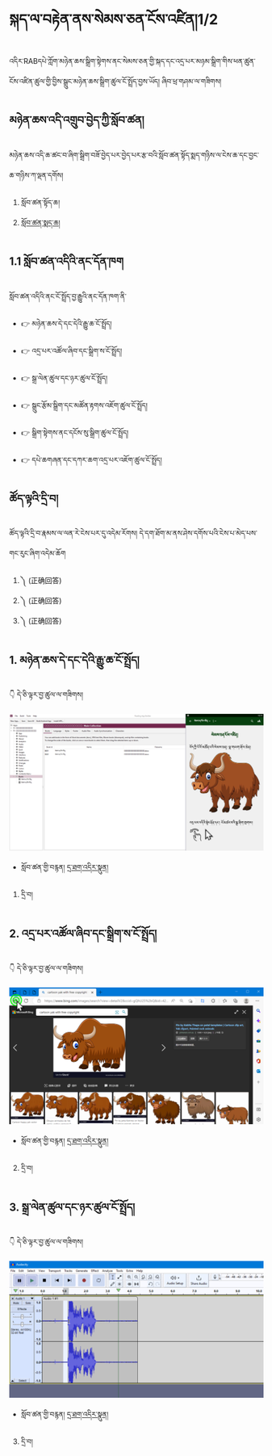 # སྐད་ལ་བརྟེན་ནས་སེམས་ཅན་ངོས་འཛིན།1/2

འདིར་RABདཔེ་ཀློག་མཉེན་ཆས་སྒྲིག་སྟེགས་ནང་སེམས་ཅན་གྱི་སྐད་དང་འདྲ་པར་མཉམ་སྒྲིག་གིས་ཕན་ཚུན་ངོས་འཛིན་ཚུལ་གྱི་བྱིས་སྒྲུང་མཉེན་ཆས་སྒྲིག་ཚུལ་ངོ་སྤྲོད་བྱས་ཡོད། ཞིབ་ཕྲ་གཤམ་ལ་གཟིགས།

## མཉེན་ཆས་འདི་འགྲུབ་བྱེད་ཀྱི་སློབ་ཚན།

མཉེན་ཆས་འདི་ཆ་ཚང་བ་ཞིག་སྒྲིག་བཟོ་བྱེད་པར་བྱེད་པར་རྩ་བའི་སློབ་ཚན་སྟོད་སྨད་གཉིས་ལ་ངེས་ཆ་དང་བྱང་ཆ་གཉིས་ཀ་ལྡན་དགོས།
1. སློབ་ཚན་སྟོད་ཆ།
2. [སློབ་ཚན་སྨད་ཆ།]()

## 1.1 སློབ་ཚན་འདིའི་ནང་དོན་ཁག

སློབ་ཚན་འདིའི་ནང་ངོ་སྤྲོད་བྱ་རྒྱུའི་ནང་དོན་ཁག་ནི་

- 👉 མཉེན་ཆས་དེ་དང་དེའི་རྒྱུ་ཆ་ངོ་སྤྲོད།
- 👉 འདྲ་པར་འཚོལ་ཞིབ་དང་སྒྲིག་ས་ངོ་སྤྲོད།
- 👉 སྒྲ་ལེན་ཚུལ་དང་ཉར་ཚུལ་ངོ་སྤྲོད།

- 👉 སྒྲུང་རྩོམ་སྒྲིག་དང་མཚོན་རྟགས་འཇོག་ཚུལ་ངོ་སྤྲོད།
- 👉 སྒྲིག་སྟེགས་ནང་དངོས་སུ་སྒྲིག་ཚུལ་ངོ་སྤྲོད།
- 👉 དཔེ་ཆགཞན་དང་དཀར་ཆག་འདྲ་པར་འཇོག་ཚུལ་ངོ་སྤྲོད།

## ཚོད་ལྟའི་དྲི་བ།

ཚོད་ལྟའི་དྲི་བ་རྣམས་ལ་ལན་རེ་ངེས་པར་དུ་འདེམ་རོགས། དེ་དག་ཐོག་མ་ནས་ཤེས་དགོས་པའི་ངེས་པ་མེད་པས་གང་རུང་ཞིག་འདེམ་ཆོག

1. ༽ (正确回答)
2. ༽ (正确回答)
3. ༽ (正确回答)

## 1. མཉེན་ཆས་དེ་དང་དེའི་རྒྱུ་ཆ་ངོ་སྤྲོད།

👇 དེ་ཅི་ལྟར་བྱ་ཚུལ་ལ་གཟིགས།

![800](images/000001.png)


- སློབ་ཚན་གྱི་བརྙན། [དྲ་ཐག་འདིར་སྣུན།]()


1. དྲི་བ། 

## 2. འདྲ་པར་འཚོལ་ཞིབ་དང་སྒྲིག་ས་ངོ་སྤྲོད།

👇 དེ་ཅི་ལྟར་བྱ་ཚུལ་ལ་གཟིགས།

![800](images/000002.png)


- སློབ་ཚན་གྱི་བརྙན། [དྲ་ཐག་འདིར་སྣུན།]()


2. དྲི་བ། 

## 3. སྒྲ་ལེན་ཚུལ་དང་ཉར་ཚུལ་ངོ་སྤྲོད།

👇 དེ་ཅི་ལྟར་བྱ་ཚུལ་ལ་གཟིགས།

![800](images/000003.png)
 

- སློབ་ཚན་གྱི་བརྙན། [དྲ་ཐག་འདིར་སྣུན།]()


3. དྲི་བ། 
